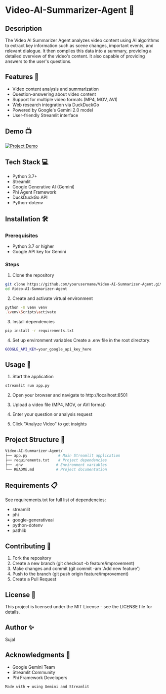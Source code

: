 # Video-AI-Summarizer-Agent 🎥

## Description
The Video AI Summarizer Agent analyzes video content using AI algorithms to extract key information such as scene changes, important events, and relevant dialogue. It then compiles this data into a summary, providing a detailed overview of the video's content. It also capable of providing answers to the user's questions.

## Features 🚀
- Video content analysis and summarization
- Question-answering about video content
- Support for multiple video formats (MP4, MOV, AVI)
- Web research integration via DuckDuckGo
- Powered by Google's Gemini 2.0 model
- User-friendly Streamlit interface

## Demo 📺
[![Project Demo](https://img.youtube.com/vi/EqFJbIXWviE/0.jpg)](https://www.youtube.com/watch?v=EqFJbIXWviE)

## Tech Stack 💻
- Python 3.7+
- Streamlit
- Google Generative AI (Gemini)
- Phi Agent Framework
- DuckDuckGo API
- Python-dotenv

## Installation 🛠️

### Prerequisites
- Python 3.7 or higher
- Google API key for Gemini

### Steps

1. Clone the repository
```bash
git clone https://github.com/yourusername/Video-AI-Summarizer-Agent.git
cd Video-AI-Summarizer-Agent
```

2. Create and activate virtual environment
```bash
python -m venv venv
.\venv\Scripts\activate
```

3. Install dependencies
```bash
pip install -r requirements.txt
```

4. Set up environment variables Create a .env file in the root directory:
```bash
GOOGLE_API_KEY=your_google_api_key_here
```

## Usage 📝

1. Start the application
```bash
streamlit run app.py
```

2. Open your browser and navigate to http://localhost:8501

3. Upload a video file (MP4, MOV, or AVI format)

4. Enter your question or analysis request

5. Click "Analyze Video" to get insights

## Project Structure 📁

```bash
Video-AI-Summarizer-Agent/
├── app.py              # Main Streamlit application
├── requirements.txt    # Project dependencies
├── .env               # Environment variables
└── README.md          # Project documentation
```

## Requirements 📋
See requirements.txt for full list of dependencies:

- streamlit
- phi
- google-generativeai
- python-dotenv
- pathlib

## Contributing 🤝
1. Fork the repository
2. Create a new branch (git checkout -b feature/improvement)
3. Make changes and commit (git commit -am 'Add new feature')
4. Push to the branch (git push origin feature/improvement)
5. Create a Pull Request

## License 📄
This project is licensed under the MIT License - see the LICENSE file for details.

## Author ✨
Sujal

## Acknowledgments 🙏
- Google Gemini Team
- Streamlit Community
- Phi Framework Developers


```Made with ❤️ using Gemini and Streamlit ```